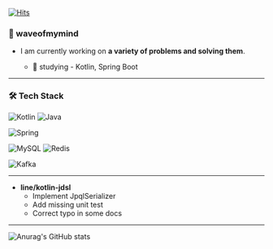 [![Hits](https://hits.seeyoufarm.com/api/count/incr/badge.svg?url=https%3A%2F%2Fgithub.com%2Fwaveofmymind&count_bg=%2379C83D&title_bg=%23555555&icon=&icon_color=%23E7E7E7&title=hits&edge_flat=false)](https://hits.seeyoufarm.com)
### 🌊 waveofmymind

- I am currently working on **a variety of problems and solving them**.

  - 👀 studying - Kotlin, Spring Boot
---

### 🛠️ Tech Stack

![Kotlin](https://img.shields.io/badge/Kotlin-B75EA4?style=for-the-badge&logo=kotlin&logoColor=F6891F)
![Java](https://img.shields.io/badge/JAVA-007396?style=for-the-badge&logo=java&logoColor=white)

![Spring](https://img.shields.io/badge/Spring-6DB33F?style=for-the-badge&logo=spring&logoColor=white)

![MySQL](https://img.shields.io/badge/MySQL-4479A1?style=for-the-badge&logo=MySQL&logoColor=fff) ![Redis](https://img.shields.io/badge/redis-%23DD0031.svg?&style=for-the-badge&logo=redis&logoColor=white)

![Kafka](https://img.shields.io/badge/Apache_Kafka-231F20?style=for-the-badge&logo=apache-kafka&logoColor=white)

---

- **line/kotlin-jdsl**
    - Implement JpqlSerializer
    - Add missing unit test
    - Correct typo in some docs

---

![Anurag's GitHub stats](https://github-readme-stats.vercel.app/api?username=waveofmymind&show_icons=true&theme=dark)


